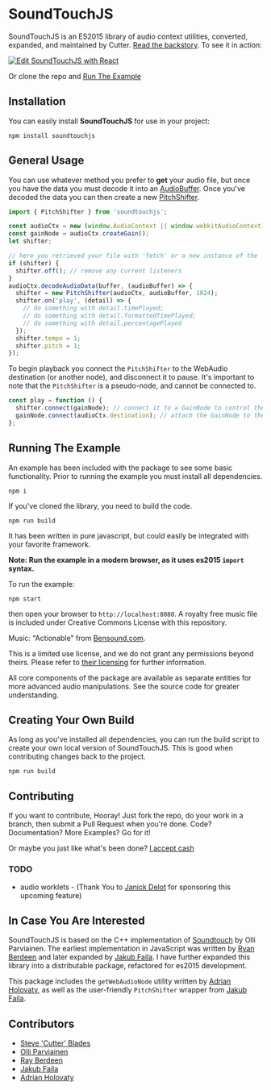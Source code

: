 # SoundTouchJS

SoundTouchJS is an ES2015 library of audio context utilities, converted, expanded, and maintained by Cutter. [Read the backstory](#in-case-you-are-interested). To see it in action:

[![Edit SoundTouchJS with React](https://codesandbox.io/static/img/play-codesandbox.svg)](https://codesandbox.io/s/soundtouchjs-with-react-qdci0?fontsize=14&hidenavigation=1&theme=dark)

Or clone the repo and [Run The Example](#running-the-example)

## Installation

You can easily install **SoundTouchJS** for use in your project:

```
npm install soundtouchjs
```

## General Usage

You can use whatever method you prefer to **get** your audio file, but once you have the data you must decode it into an [AudioBuffer](https://developer.mozilla.org/en-US/docs/Web/API/AudioBuffer). Once you've decoded the data you can then create a new [PitchShifter](#PitchShifter).

```javascript
import { PitchShifter } from 'soundtouchjs';

const audioCtx = new (window.AudioContext || window.webkitAudioContext)();
const gainNode = audioCtx.createGain();
let shifter;

// here you retrieved your file with 'fetch' or a new instance of the 'FileReader', and from the data...
if (shifter) {
  shifter.off(); // remove any current listeners
}
audioCtx.decodeAudioData(buffer, (audioBuffer) => {
  shifter = new PitchShifter(audioCtx, audioBuffer, 1024);
  shifter.on('play', (detail) => {
    // do something with detail.timePlayed;
    // do something with detail.formattedTimePlayed;
    // do something with detail.percentagePlayed
  });
  shifter.tempo = 1;
  shifter.pitch = 1;
});
```

To begin playback you connect the `PitchShifter` to the WebAudio destination (or another node), and disconnect it to pause. It's important to note that the `PitchShifter` is a pseudo-node, and cannot be connected to.

```javascript
const play = function () {
  shifter.connect(gainNode); // connect it to a GainNode to control the volume
  gainNode.connect(audioCtx.destination); // attach the GainNode to the 'destination' to begin playback
};
```

## Running The Example

An example has been included with the package to see some basic functionality. Prior to running the example you must install all dependencies.

```
npm i
```

If you've cloned the library, you need to build the code.

```
npm run build
```

It has been written in pure javascript, but could easily be integrated with your favorite framework.

**Note: Run the example in a modern browser, as it uses es2015 `import` syntax.**

To run the example:

```
npm start
```

then open your browser to `http://localhost:8080`. A royalty free music file is included under Creative Commons License with this repository.

Music: "Actionable" from [Bensound.com](http://bensound.com).

This is a limited use license, and we do not grant any permissions beyond theirs. Please refer to [their licensing](https://www.bensound.com/licensing) for further information.

All core components of the package are available as separate entities for more advanced audio manipulations. See the source code for greater understanding.

## Creating Your Own Build

As long as you've installed all dependencies, you can run the build script to create your own local version of SoundTouchJS. This is good when contributing changes back to the project.

```
npm run build
```

## Contributing

If you want to contribute, Hooray! Just fork the repo, do your work in a branch, then submit a Pull Request when you're done. Code? Documentation? More Examples? Go for it!

Or maybe you just like what's been done? [I accept cash](https://paypal.me/cutterbl?locale.x=en_US)

### TODO

- audio worklets - (Thank You to [Janick Delot](https://github.com/watch-janick) for sponsoring this upcoming feature)

## In Case You Are Interested

SoundTouchJS is based on the C++ implementation of [Soundtouch](https://www.surina.net/soundtouch/) by Olli Parviainen. The earliest implementation in JavaScript was written by [Ryan Berdeen](https://github.com/also/soundtouch-js) and later expanded by [Jakub Faila](https://github.com/jakubfiala/soundtouch-js). I have further expanded this library into a distributable package, refactored for es2015 development.

This package includes the `getWebAudioNode` utility written by [Adrian Holovaty](https://github.com/adrianholovaty), as well as the user-friendly `PitchShifter` wrapper from [Jakub Faila](https://github.com/jakubfiala/soundtouch-js).

## Contributors

- [Steve 'Cutter' Blades](https://cutterscrossing.com)
- [Olli Parviainen](https://www.surina.net/soundtouch/)
- [Ray Berdeen](http://ryanberdeen.com)
- [Jakub Faila](http://fiala.space)
- [Adrian Holovaty](http://www.holovaty.com)
